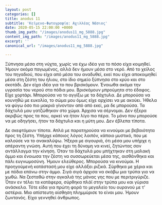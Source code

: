 ```yaml
---
layout: post
categories: []
title: anodus 11
subtitle: 'Κείμενο-Φωτογραφία: Αχιλλέας Νάσιος'
date: 2020-05-15 22:00:00 +0000
thumb_img_path: "/images/anodus11_mg_5888.jpg"
content_img_path: "/images/anodus11_mg_5888.jpg"
excerpt: ''
canonical_url: "/images/anodus11_mg_5888.jpg"

---
```

Ξύπνησα μέσα στη νύχτα, χωρίς να έχω ιδέα για το πόσο είχα κοιμηθεί. Ήμουν ακόμα παγωμένος, αλλά δεν ήμουν μέσα στο νερό. Από το χείλος του πηγαδιού, που είχα από μέσα του αναδυθεί, εκεί που είχα αποκοιμηθεί μέσα στη ζέστη του ήλιου, στο ίδιο σημείο ξύπνησα στο κρύο και στο σκοτάδι. Δεν είχα ιδέα για το που βρισκόμουν. Ένοιωθα ακόμα την υγρασία του νερού στα πόδια μου. Βρισκόμουν μπρούμητα στο έδαφος. Είχε χορτάρι. Μπορούσα να το αγγίξω με τα δάχτυλα. Δε μπορούσα να κουνηθώ με ευκολία, το σώμα μου όμως είχε αρχίσει να με ακούει. Ήθελα να φύγω όσο πιο μακριά γίνονταν από από εκεί, μα δε μπορούσα. Τα δάχτυλά μου γατζώθηκαν στο χώμα. Άρχισα να σέρνομαι. Δεν ήξερα ακριβώς προς τα που, αρκεί να ήταν λίγο πιο πέρα. Το μόνο που μπορούσε να με οδηγήσει, ήταν τα δάχτυλα και η μύτη μου. Δεν έβλεπα τίποτα.

Δε σκεφτόμουν τίποτα. Απλά με παρατηρούσα να κινούμαι με βεβαιότητα προς τη ζέστη. Υπήρχε κάποιος λόγος λοιπόν, κάποιο μυστικό, που με καλούσε να το ανακαλύψω. Ήξερα με σιγουριά, ότι μέσα μου υπήρχε η απέραντη γνώση. Αυτή που έχει τη δύναμη να κινεί, ζητώντας σαν αντάλλαγμα την κίνηση. Όταν τα δάχτυλά μου μπήχτηκαν στη μαλακή άμμο και ένοιωσα την ζέστη να συσσωρεύεται μέσα της, αισθάνθηκα και πάλι ευγνωμοσύνη. Ήμουν ελεύθερος. Μπορούσα να κινούμαι. Η προηγούμενή κατάστασή μου είχε αλλάξει ριζικά. Σύρθηκα με χέρια και με πόδια επάνω στην άμμο. Σιγά σιγά άρχισα να σκάβω μια τρύπα για να χωθώ. Να ζεσταθώ στην αγκαλιά της μάνας γης που με περιτριγύριζε. Όταν εν τέλει τα κατάφερα, σύρθηκα πλάϊ στην τρύπα μου και γύρισα ανάσκελα. Τότε είδα για πρώτη φορά το μεγαλείο του ουρανού με τ’ αστέρια. Μια απίστευτη αίσθηση πλημμύρισε το είναι μου. Ήμουν ζωντανός. Είχα γεννηθεί άνθρωπος.
